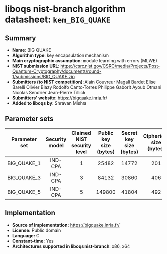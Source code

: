 liboqs nist-branch algorithm datasheet: `kem_BIG_QUAKE`
======================================================

Summary
-------

- **Name**: BIG QUAKE
- **Algorithm type**: key encapsulation mechanism
- **Main cryptographic assumption**: module learning with errors (MLWE)
- **NIST submission URL**: https://csrc.nist.gov/CSRC/media/Projects/Post-Quantum-Cryptography/documents/round-1/submissions/BIG_QUAKE.zip
- **Submitters (to NIST competition)**: Alain Couvreur Magali Bardet Elise Barelli Olivier Blazy Rodolfo Canto-Torres Philippe Gaborit Ayoub Otmani Nicolas Sendrier Jean-Pierre Tillich 
- **Submitters' website**: https://bigquake.inria.fr/
- **Added to liboqs by**: Shravan Mishra 

Parameter sets
--------------

| Parameter set | Security model | Claimed NIST security level | Public key size (bytes) | Secret key size (bytes) | Ciphertext size (bytes) | Shared secret size (bytes) |
|---------------|:--------------:|:---------------------------:|:-----------------------:|:-----------------------:|:-----------------------:|:--------------------------:|
| BIG_QUAKE_1   |     IND-CPA    |              1              |           25482         |           14772         |           201           |             32             |
| BIG_QUAKE_3   |     IND-CPA    |              3              |           84132         |           30860         |           406           |             32             |
| BIG_QUAKE_5   |     IND-CPA    |              5              |           149800        |           41804         |           492           |             32             |

Implementation
--------------

- **Source of implementation:**  https://bigquake.inria.fr/
- **License:** Public domain
- **Language:** C
- **Constant-time:** Yes
- **Architectures supported in liboqs nist-branch**: x86, x64

